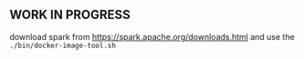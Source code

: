 ## WORK IN PROGRESS

download spark from https://spark.apache.org/downloads.html and use the `./bin/docker-image-tool.sh`
